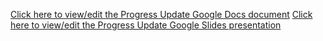 [Click here to view/edit the Progress Update Google Docs document](https://docs.google.com/document/d/17uYLU9llUpygM_sklvaQggq54WJXtPekbLac1wq-mUE/edit?usp=sharing)
[Click here to view/edit the Progress Update Google Slides presentation](https://docs.google.com/presentation/d/1JK7Cdo2xFBhka-o3UDs5KvkUnw7MPdRC/edit?usp=sharing&ouid=115444415578250540673&rtpof=true&sd=true)
